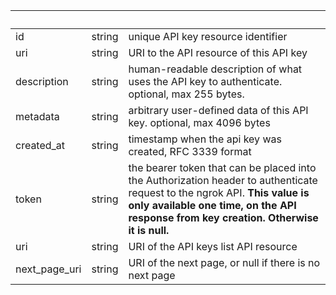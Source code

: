| &nbsp; | &nbsp; | &nbsp; |
|---|---|---|
| id | string | unique API key resource identifier |
| uri | string | URI to the API resource of this API key |
| description | string | human-readable description of what uses the API key to authenticate. optional, max 255 bytes. |
| metadata | string | arbitrary user-defined data of this API key. optional, max 4096 bytes |
| created_at | string | timestamp when the api key was created, RFC 3339 format |
| token | string | the bearer token that can be placed into the Authorization header to authenticate request to the ngrok API. **This value is only available one time, on the API response from key creation. Otherwise it is null.** |
| uri | string | URI of the API keys list API resource |
| next_page_uri | string | URI of the next page, or null if there is no next page |